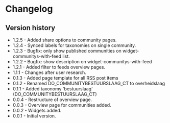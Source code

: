 # Changelog

## Version history
* 1.2.5 - Added share options to community pages.
* 1.2.4 - Synced labels for taxonomies on single community.
* 1.2.3 - Bugfix: only show published communities on widget-communitys-with-feed list.
* 1.2.2 - Bugfix: show description on widget-communitys-with-feed
* 1.2.1 - Added filter to feeds overview pages.
* 1.1.1 - Changes after user research.
* 0.1.3 - Added page template for all RSS post items
* 0.1.2 - Renamed DO_COMMUNITYBESTUURSLAAG_CT to overheidslaag
* 0.1.1 - Added taxonomy 'bestuurslaag' (DO_COMMUNITYBESTUURSLAAG_CT)
* 0.0.4 - Restructure of overview page.
* 0.0.3 - Overview page for communities added.
* 0.0.2 - Widgets added.
* 0.0.1 - Initial version.
